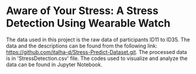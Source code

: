 # Aware of Your Stress: A Stress Detection Using Wearable Watch

The data used in this project is the raw data of participants ID11 to ID35. The data and the descriptions can be found from the following link: https://github.com/italha-d/Stress-Predict-Dataset.git. The processed data is in 'StressDetection.csv' file. The codes used to visualize and analyze the data can be found in Jupyter Notebook. 

